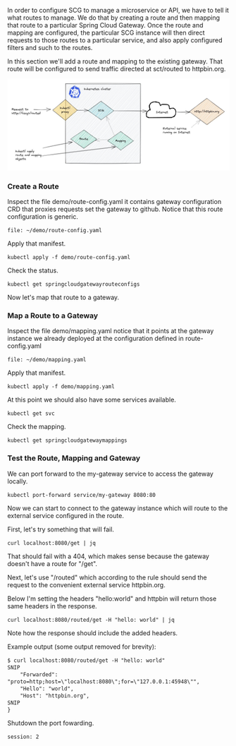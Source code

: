 In order to configure SCG to manage a microservice or API, we have to tell it what routes to manage. We do that by creating a route and then mapping that route to a particular Spring Cloud Gateway. Once the route and mapping are configured, the particular SCG instance will then direct requests to those routes to a particular service, and also apply configured filters and such to the routes.

In this section we'll add a route and mapping to the existing gateway. That route will be configured to send traffic directed at sct/routed to httpbin.org.

![route and mapping diagram](images/route-mapping1.jpg)

### Create a Route

Inspect the file demo/route-config.yaml it contains gateway configuration CRD that proxies requests set the gateway to github. Notice that this route configuration is generic.

```editor:open-file
file: ~/demo/route-config.yaml
```

Apply that manifest.

```execute-1
kubectl apply -f demo/route-config.yaml
```

Check the status.

```execute-1
kubectl get springcloudgatewayrouteconfigs
```

Now let's map that route to a gateway.

### Map a Route to a Gateway

Inspect the file demo/mapping.yaml notice that it points at the gateway instance we already deployed at the configuration defined in route-config.yaml

```editor:open-file
file: ~/demo/mapping.yaml
```

Apply that manifest.

```execute-1
kubectl apply -f demo/mapping.yaml
```

At this point we should also have some services available.

```execute-1
kubectl get svc
```

Check the mapping.

```execute-1
kubectl get springcloudgatewaymappings
```

### Test the Route, Mapping and Gateway

We can port forward to the my-gateway service to access the gateway locally.

```execute-2
kubectl port-forward service/my-gateway 8080:80
```

Now we can start to connect to the gateway instance which will route to the external service configured in the route.

First, let's try something that will fail.

```execute-1
curl localhost:8080/get | jq
```

That should fail with a 404, which makes sense because the gateway doesn't have a route for "/get".

Next, let's use "/routed" which according to the rule should send the request to the convenient external service httpbin.org.

Below I'm setting the headers "hello:world" and httpbin will return those same headers in the response.

```execute-1
curl localhost:8080/routed/get -H "hello: world" | jq
```

Note how the response should include the added headers.

Example output (some output removed for brevity):

```
$ curl localhost:8080/routed/get -H "hello: world"
SNIP
    "Forwarded": "proto=http;host=\"localhost:8080\";for=\"127.0.0.1:45948\"", 
    "Hello": "world", 
    "Host": "httpbin.org", 
SNIP
}
```

Shutdown the port fowarding.

```terminal:interrupt
session: 2
```